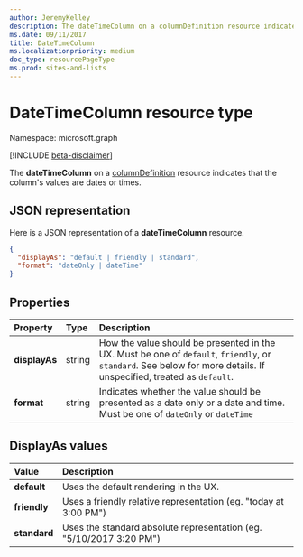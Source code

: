 ```yaml
---
author: JeremyKelley
description: The dateTimeColumn on a columnDefinition resource indicates that the column's values are dates or times.
ms.date: 09/11/2017
title: DateTimeColumn
ms.localizationpriority: medium
doc_type: resourcePageType
ms.prod: sites-and-lists
---
```


# DateTimeColumn resource type

Namespace: microsoft.graph

[!INCLUDE [beta-disclaimer](../../includes/beta-disclaimer.md)]

The **dateTimeColumn** on a [columnDefinition](columndefinition.md) resource indicates that the column's values are dates or times.

## JSON representation

Here is a JSON representation of a **dateTimeColumn** resource.

<!-- { "blockType": "resource", "@odata.type": "microsoft.graph.dateTimeColumn" } -->

```json
{
  "displayAs": "default | friendly | standard",
  "format": "dateOnly | dateTime"
}
```

## Properties

| Property      | Type   | Description                                                                                                                                                         |
| :------------ | :----- | :------------------------------------------------------------------------------------------------------------------------------------------------------------------ |
| **displayAs** | string | How the value should be presented in the UX. Must be one of `default`, `friendly`, or `standard`. See below for more details. If unspecified, treated as `default`. |
| **format**    | string | Indicates whether the value should be presented as a date only or a date and time. Must be one of `dateOnly` or `dateTime`                                          |

## DisplayAs values

| Value        | Description                                                         |
| :----------- | :------------------------------------------------------------------ |
| **default**  | Uses the default rendering in the UX.                               |
| **friendly** | Uses a friendly relative representation (eg. "today at 3:00 PM")    |
| **standard** | Uses the standard absolute representation (eg. "5/10/2017 3:20 PM") |

<!--
{
  "type": "#page.annotation",
  "description": "",
  "keywords": "",
  "section": "documentation",
  "tocPath": "Resources/DateTimeColumn",
  "suppressions": []
}
-->
